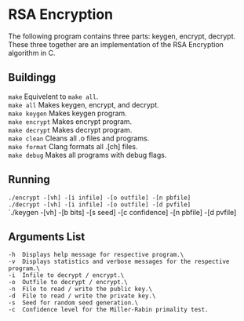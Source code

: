# RSA Encryption
The following program contains three parts: keygen, encrypt, decrypt. These three together are an implementation of the RSA Encryption algorithm in C.


## Buildingg
`make`          Equivelent to `make all`.\
`make all`      Makes keygen, encrypt, and decrypt.\
`make keygen`   Makes keygen program.\
`make encrypt`  Makes encrypt program.\
`make decrypt`  Makes decrypt program.\
`make clean`    Cleans all .o files and programs.\
`make format`   Clang formats all .[ch] files.\
`make debug`    Makes all programs with debug flags.

## Running
`./encrypt -[vh] -[i infile] -[o outfile] -[n pbfile]`\
`./decrypt -[vh] -[i infile] -[o outfile] -[d pvfile]`\
`./keygen -[vh] -[b bits] -[s seed] -[c confidence] -[n pbfile] -[d pvfile]

## Arguments List
```
-h  Displays help message for respective program.\
-v  Displays statistics and verbose messages for the respective program.\
-i  Infile to decrypt / encrypt.\
-o  Outfile to decrypt / encrypt.\
-n  File to read / write the public key.\
-d  File to read / write the private key.\
-s  Seed for random seed generation.\
-c  Confidence level for the Miller-Rabin primality test.
```
